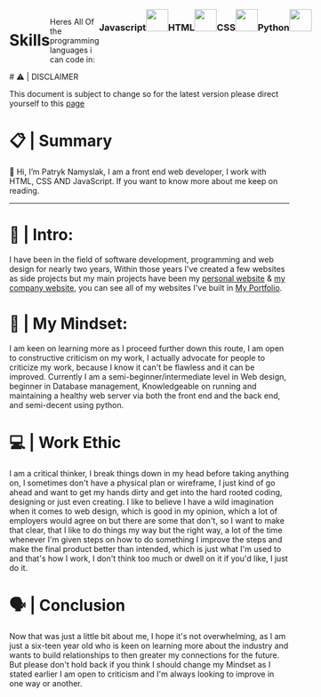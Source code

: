 <head>
<link rel="stylesheet" href="https://patryknamyslak.pl/assets/github/css/style.css">
</head>

<div id="skills" style="display:flex;">
  
# Skills
<p>Heres All Of the programming languages i can code in:</p>

### Javascript
<img src="https://cdn.jsdelivr.net/gh/devicons/devicon@latest/icons/javascript/javascript-original.svg" style="width:40px; height:40px;">

### HTML
<img src="https://cdn.jsdelivr.net/gh/devicons/devicon@latest/icons/html5/html5-original.svg" style="width:40px; height:40px;">

### CSS
<img src="https://cdn.jsdelivr.net/gh/devicons/devicon@latest/icons/css3/css3-original.svg" style="width:40px; height:40px;">

### Python
<img src="https://cdn.jsdelivr.net/gh/devicons/devicon@latest/icons/python/python-original.svg" style="width:40px; height:40px;">

</div>
# ⚠️ | DISCLAIMER

<p>This document is subject to change so for the latest version please direct yourself to this  <a href="Https://patryknamyslak.pl/about/">page</a>
</p>

# 📋 | Summary

<p>👋 Hi, I’m Patryk Namyslak, I am a front end web developer, I work with HTML, CSS AND JavaScript. If you want to know more about me keep on reading.</p>

---

# 🌱 | Intro:

<p>I have been in the field of software development, programming and web design for nearly two years, Within those years I've created a few websites as side projects but my main projects have been my <a href="https://patryknamyslak.pl">personal website</a> & <a href="https://aver.digital">my company website</a>, you can see all of my websites I've built in <a href="https://patryknamyslak.pl/portfolio">My Portfolio</a>.</p>

# 🧠 | My Mindset:

<p>I am keen on learning more as I proceed further down this route, I am open to constructive criticism on my work, I actually advocate for people to criticize my work, because I know it can't be flawless and it can be improved. Currently I am a semi-beginner/intermediate level in Web design, beginner in Database management, Knowledgeable on running and maintaining a healthy web server via both the front end and the back end, and semi-decent using python.</p>

# 💻 | Work Ethic

<p>I am a critical thinker, I break things down in my head before taking anything on, I sometimes don't have a physical plan or wireframe, I just kind of go ahead and want to get my hands dirty and get into the hard rooted coding, designing or just even creating. I like to believe I have a wild imagination when it comes to web design, which is good in my opinion, which a lot of employers would agree on but there are some that don't, so I want to make that clear, that I like to do things my way but the right way, a lot of the time whenever I'm given steps on how to do something I improve the steps and make the final product better than intended, which is just what I'm used to and that's how I work, I don't think too much or dwell on it if you'd like, I just do it.</p>


# 🗣️ | Conclusion
<p>Now that was just a little bit about me, I hope it's not overwhelming, as I am just a six-teen year old who is keen on learning more about the industry and wants to build relationships to then greater my connections for the future. But please don't hold back if you think I should change my Mindset as I stated earlier I am open to criticism and I'm always looking to improve in one way or another.</p>
